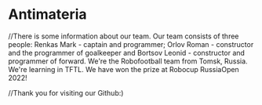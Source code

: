 # Antimateria
//There is some information about our team.
Our team consists of three people:
Renkas Mark - captain and programmer;
Orlov Roman - constructor and the programmer of goalkeeper 
and 
Bortsov Leonid - constructor and programmer of forward.
We're the Robofootball team from Tomsk, Russia.
We're learning in TFTL.
We have won the prize at Robocup RussiaOpen 2022!

//Thank you for visiting our Github:)

